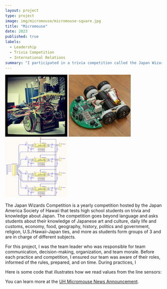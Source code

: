 ```yaml
---
layout: project
type: project
image: img/micromouse/micromouse-square.jpg
title: "Micromouse"
date: 2023
published: true
labels:
  - Leadership
  - Trivia Competition
  - International Relations
summary: "I participated in a trivia competition called the Japan Wizards Competition and served as the Team Captain at Kapolei High School. We won the Dr. Leinweber Award, which gave us an all-paid-for trip to Japan. "
---
```


<div class="text-center p-4">
  <img width="200px" src="../img/micromouse/micromouse-robot.png" class="img-thumbnail" >
  <img width="200px" src="../img/micromouse/micromouse-robot-2.jpg" class="img-thumbnail" >
  <img width="200px" src="../img/micromouse/micromouse-circuit.png" class="img-thumbnail" >
</div>

The Japan Wizards Competition is a yearly competition hosted by the Japan America Society of Hawaii that tests high school students on trivia and knowledge about Japan. The competition goes beyond language and asks students about their knowledge of Japanese art and culture, daily life and customs, economy, food, geography, history, politics and government, religion, U.S./Hawaii-Japan ties, and more as students form groups of 3 and are in charge of different subjects. 

For this project, I was the team leader who was responsible for team communication, decision-making, organization, and team morale. Before each practice and competition, I ensured our team was aware of their roles, informed of the rules, prepared, and on time. During practices, I 

Here is some code that illustrates how we read values from the line sensors:



You can learn more at the [UH Micromouse News Announcement](https://manoa.hawaii.edu/news/article.php?aId=2857).

